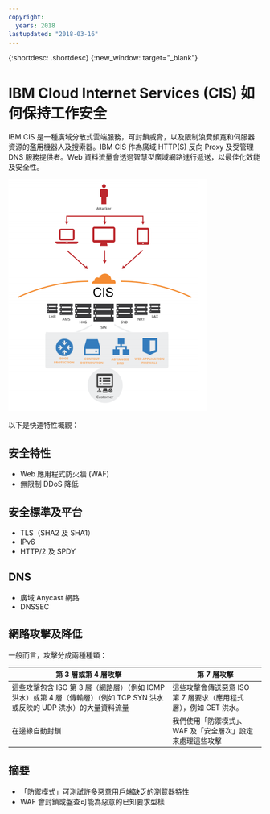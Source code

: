 ```yaml
---
copyright:
  years: 2018
lastupdated: "2018-03-16"
---
```


{:shortdesc: .shortdesc}
{:new_window: target="_blank"}

# IBM Cloud Internet Services (CIS) 如何保持工作安全

IBM CIS 是一種廣域分散式雲端服務，可封鎖威脅，以及限制浪費頻寬和伺服器資源的濫用機器人及搜索器。IBM CIS 作為廣域 HTTP(S) 反向 Proxy 及受管理 DNS 服務提供者。Web 資料流量會透過智慧型廣域網路進行遞送，以最佳化效能及安全性。

![security-graphic.png](images/security-graphic.png)

以下是快速特性概觀：

## 安全特性

 * Web 應用程式防火牆 (WAF)
 * 無限制 DDoS 降低

## 安全標準及平台

 * TLS（SHA2 及 SHA1）
 * IPv6
 * HTTP/2 及 SPDY

## DNS

 * 廣域 Anycast 網路
 * DNSSEC

## 網路攻擊及降低

一般而言，攻擊分成兩種種類：

| 第 3 層或第 4 層攻擊       | 第 7 層攻擊     |
|------------------------------|-----------------|
|這些攻擊包含 ISO 第 3 層（網路層）（例如 ICMP 洪水）或第 4 層（傳輸層）（例如 TCP SYN 洪水或反映的 UDP 洪水）的大量資料流量|這些攻擊會傳送惡意 ISO 第 7 層要求（應用程式層），例如 GET 洪水。|
| 在邊緣自動封鎖| 我們使用「防禦模式」、WAF 及「安全層次」設定來處理這些攻擊|

## 摘要

 * 「防禦模式」可測試許多惡意用戶端缺乏的瀏覽器特性
 * WAF 會封鎖或盤查可能為惡意的已知要求型樣
